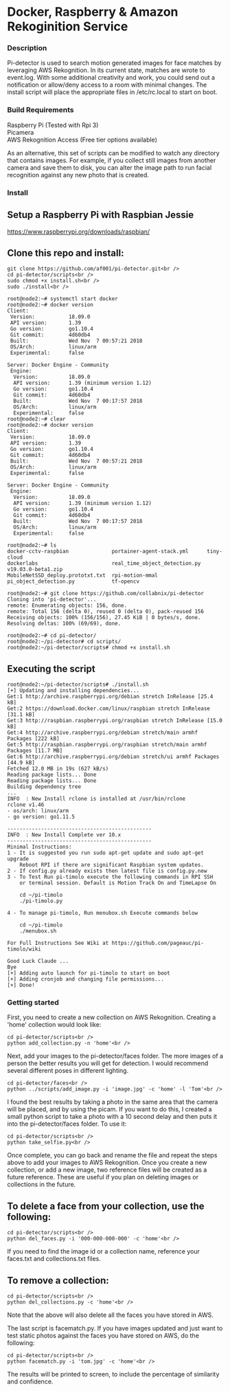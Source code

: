 # Docker, Raspberry & Amazon Rekoginition Service


### Description

Pi-detector is used  to search motion generated images for face matches by leveraging AWS Rekognition. In its current state, matches are wrote to event.log. With some additional creativity and work, you could send out a notification or allow/deny access to a room with minimal changes. The install script will place the appropriate files in /etc/rc.local to start on boot.  

### Build Requirements

Raspberry Pi (Tested with Rpi 3) <br />
Picamera <br />
AWS Rekognition Access (Free tier options available) <br />

As an alternative, this set of scripts can be modified to watch any directory that contains images. For example, if you collect still images from another camera and save them to disk, you can alter the image path to run facial recognition against any new photo that is created.

### Install

## Setup a Raspberry Pi with Raspbian Jessie <br />

https://www.raspberrypi.org/downloads/raspbian/ <br />

## Clone this repo and install:<br />
```
git clone https://github.com/af001/pi-detector.git<br />
cd pi-detector/scripts<br />
sudo chmod +x install.sh<br />
sudo ./install<br />

```
```
root@node2:~# systemctl start docker
root@node2:~# docker version
Client:
 Version:           18.09.0
 API version:       1.39
 Go version:        go1.10.4
 Git commit:        4d60db4
 Built:             Wed Nov  7 00:57:21 2018
 OS/Arch:           linux/arm
 Experimental:      false

Server: Docker Engine - Community
 Engine:
  Version:          18.09.0
  API version:      1.39 (minimum version 1.12)
  Go version:       go1.10.4
  Git commit:       4d60db4
  Built:            Wed Nov  7 00:17:57 2018
  OS/Arch:          linux/arm
  Experimental:     false
root@node2:~# clear
root@node2:~# docker version
Client:
 Version:           18.09.0
 API version:       1.39
 Go version:        go1.10.4
 Git commit:        4d60db4
 Built:             Wed Nov  7 00:57:21 2018
 OS/Arch:           linux/arm
 Experimental:      false

Server: Docker Engine - Community
 Engine:
  Version:          18.09.0
  API version:      1.39 (minimum version 1.12)
  Go version:       go1.10.4
  Git commit:       4d60db4
  Built:            Wed Nov  7 00:17:57 2018
  OS/Arch:          linux/arm
  Experimental:     false
```

```
root@node2:~# ls
docker-cctv-raspbian              portainer-agent-stack.yml      tiny-cloud
dockerlabs                        real_time_object_detection.py  v19.03.0-beta1.zip
MobileNetSSD_deploy.prototxt.txt  rpi-motion-mmal
pi_object_detection.py            tf-opencv
```

```
root@node2:~# git clone https://github.com/collabnix/pi-detector
Cloning into 'pi-detector'...
remote: Enumerating objects: 156, done.
remote: Total 156 (delta 0), reused 0 (delta 0), pack-reused 156
Receiving objects: 100% (156/156), 27.45 KiB | 0 bytes/s, done.
Resolving deltas: 100% (69/69), done.
```

```
root@node2:~# cd pi-detector/
root@node2:~/pi-detector# cd scripts/
root@node2:~/pi-detector/scripts# chmod +x install.sh
```

## Executing the script

```
root@node2:~/pi-detector/scripts# ./install.sh
[+] Updating and installing dependencies...
Get:1 http://archive.raspberrypi.org/debian stretch InRelease [25.4 kB]
Get:2 https://download.docker.com/linux/raspbian stretch InRelease [31.1 kB]
Get:3 http://raspbian.raspberrypi.org/raspbian stretch InRelease [15.0 kB]
Get:4 http://archive.raspberrypi.org/debian stretch/main armhf Packages [222 kB]
Get:5 http://raspbian.raspberrypi.org/raspbian stretch/main armhf Packages [11.7 MB]
Get:6 http://archive.raspberrypi.org/debian stretch/ui armhf Packages [44.9 kB]
Fetched 12.0 MB in 19s (627 kB/s)
Reading package lists... Done
Reading package lists... Done
Building dependency tree
...
INFO  : New Install rclone is installed at /usr/bin/rclone
rclone v1.46
- os/arch: linux/arm
- go version: go1.11.5

-----------------------------------------------
INFO  : New Install Complete ver 10.x
-----------------------------------------------
Minimal Instructions:
1 - It is suggested you run sudo apt-get update and sudo apt-get upgrade
    Reboot RPI if there are significant Raspbian system updates.
2 - If config.py already exists then latest file is config.py.new
3 - To Test Run pi-timolo execute the following commands in RPI SSH
    or terminal session. Default is Motion Track On and TimeLapse On

    cd ~/pi-timolo
    ./pi-timolo.py

4 - To manage pi-timolo, Run menubox.sh Execute commands below

    cd ~/pi-timolo
    ./menubox.sh

For Full Instructions See Wiki at https://github.com/pageauc/pi-timolo/wiki

Good Luck Claude ...
Bye
[+] Adding auto launch for pi-timolo to start on boot
[+] Adding cronjob and changing file permissions...
[+] Done!
```

### Getting started

First, you need to create a new collection on AWS Rekognition. Creating a 'home' collection would look like:

```
cd pi-detector/scripts<br />
python add_collection.py -n 'home'<br />
```

Next, add your images to the pi-detector/faces folder. The more images of a person the better results you will get for detection. I would recommend several different poses in different lighting.

```
cd pi-detector/faces<br />
python ../scripts/add_image.py -i 'image.jpg' -c 'home' -l 'Tom'<br />
```

I found the best results by taking a photo in the same area that the camera will be placed, and by using the picam. If you want to do this, I created a small python script to take a photo with a 10 second delay and then puts it into the pi-detector/faces folder. To use it:

```
cd pi-detector/scripts<br />
python take_selfie.py<br />
```

Once complete, you can go back and rename the file and repeat the steps above to add your images to AWS Rekognition. Once you create a new collection, or add a new image, two reference files will be created as a future reference. These are useful if you plan on deleting images or collections in the future.

## To delete a face from your collection, use the following:

 ```
 cd pi-detector/scripts<br />
python del_faces.py -i '000-000-000-000' -c 'home'<br />
```

If you need to find the image id or a collection name, reference your faces.txt and collections.txt files.

## To remove a collection:

```
cd pi-detector/scripts<br />
python del_collections.py -c 'home'<br />
```

Note that the above will also delete all the faces you have stored in AWS. 

The last script is facematch.py. If you have images updated and just want to test static photos against the faces you have stored on AWS, do the following:

```
cd pi-detector/scripts<br />
python facematch.py -i 'tom.jpg' -c 'home'<br />
```

The results will be printed to screen, to include the percentage of similarity and confidence. 
